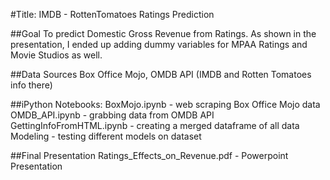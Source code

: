 #Title: IMDB - RottenTomatoes Ratings Prediction

##Goal 
To predict Domestic Gross Revenue from Ratings. As shown in the presentation, I ended up adding dummy variables for MPAA Ratings and Movie Studios as well.

##Data Sources 
Box Office Mojo, OMDB API (IMDB and Rotten Tomatoes info there)

##iPython Notebooks: 
BoxMojo.ipynb - web scraping Box Office Mojo data
OMDB_API.ipynb - grabbing data from OMDB API
GettingInfoFromHTML.ipynb - creating a merged dataframe of all data
Modeling - testing different models on dataset

##Final Presentation
Ratings_Effects_on_Revenue.pdf - Powerpoint Presentation